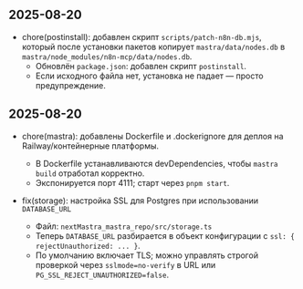 ## 2025-08-20

- chore(postinstall): добавлен скрипт `scripts/patch-n8n-db.mjs`, который после установки пакетов копирует `mastra/data/nodes.db` в `mastra/node_modules/n8n-mcp/data/nodes.db`.
  - Обновлён `package.json`: добавлен скрипт `postinstall`.
  - Если исходного файла нет, установка не падает — просто предупреждение.

## 2025-08-20

- chore(mastra): добавлены Dockerfile и .dockerignore для деплоя на Railway/контейнерные платформы.
  - В Dockerfile устанавливаются devDependencies, чтобы `mastra build` отработал корректно.
  - Экспонируется порт 4111; старт через `pnpm start`.
  
- fix(storage): настройка SSL для Postgres при использовании `DATABASE_URL`
  - Файл: `nextMastra_mastra_repo/src/storage.ts`
  - Теперь `DATABASE_URL` разбирается в объект конфигурации с `ssl: { rejectUnauthorized: ... }`.
  - По умолчанию включает TLS; можно управлять строгой проверкой через `sslmode=no-verify` в URL или `PG_SSL_REJECT_UNAUTHORIZED=false`.